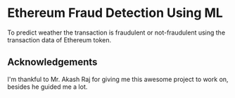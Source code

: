 
# Ethereum Fraud Detection Using ML

To predict weather the transaction is fraudulent or not-fraudulent using the transaction data of Ethereum token.


## Acknowledgements


I'm thankful to Mr. Akash Raj for giving me this awesome project to work on, besides he guided me a lot.